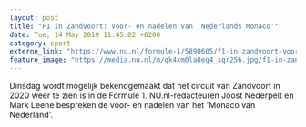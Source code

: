 ```yaml
---
layout: post
title: "F1 in Zandvoort: Voor- en nadelen van 'Nederlands Monaco'"
date: Tue, 14 May 2019 11:45:02 +0200
category: sport
externe_link: "https://www.nu.nl/formule-1/5890605/f1-in-zandvoort-voor-en-nadelen-van-nederlands-monaco.html"
feature_image: "https://media.nu.nl/m/qk4xm0la8eg4_sqr256.jpg/f1-in-zandvoort-voor-en-nadelen-van-nederlands-monaco.jpg"
---
```


Dinsdag wordt mogelijk bekendgemaakt dat het circuit van Zandvoort in 2020 weer te zien is in de Formule 1. NU.nl-redacteuren Joost Nederpelt en Mark Leene bespreken de voor- en nadelen van het 'Monaco van Nederland'.

